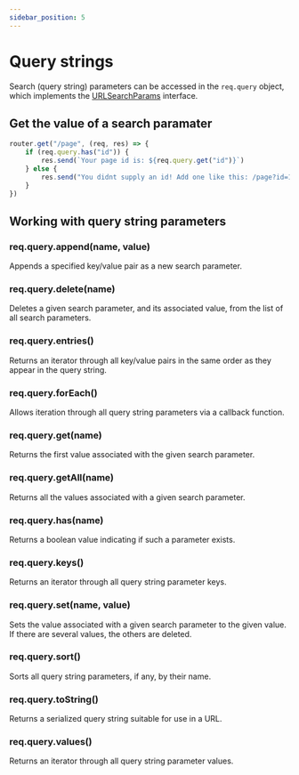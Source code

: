 ```yaml
---
sidebar_position: 5
---
```


# Query strings

Search (query string) parameters can be accessed in the `req.query` object, which implements the [URLSearchParams](https://developer.mozilla.org/en-US/docs/Web/API/URLSearchParams) interface.

## Get the value of a search paramater

```javascript
router.get("/page", (req, res) => {
    if (req.query.has("id")) {
        res.send(`Your page id is: ${req.query.get("id")}`)
    } else {
        res.send("You didnt supply an id! Add one like this: /page?id=123")
    }
})
```

## Working with query string parameters

### req.query.append(name, value)
Appends a specified key/value pair as a new search parameter.

### req.query.delete(name)
Deletes a given search parameter, and its associated value, from the list of all search parameters.

### req.query.entries()
Returns an iterator through all key/value pairs in the same order as they appear in the query string.

### req.query.forEach()
Allows iteration through all query string parameters via a callback function.

### req.query.get(name)
Returns the first value associated with the given search parameter.

### req.query.getAll(name)
Returns all the values associated with a given search parameter.

### req.query.has(name)
Returns a boolean value indicating if such a parameter exists.

### req.query.keys()
Returns an iterator through all query string parameter keys.

### req.query.set(name, value)
Sets the value associated with a given search parameter to the given value. If there are several values, the others are deleted.

### req.query.sort()
Sorts all query string parameters, if any, by their name.

### req.query.toString()
Returns a serialized query string suitable for use in a URL.

### req.query.values()
Returns an iterator through all query string parameter values.
